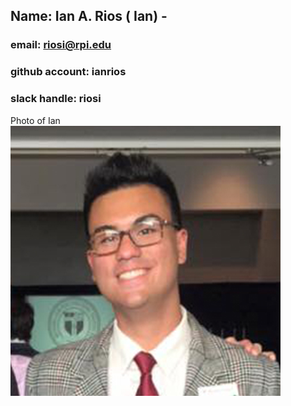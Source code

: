 ## Name: Ian A. Rios ( Ian) - 
### email: riosi@rpi.edu 

### github account: ianrios
### slack handle: riosi
Photo of Ian ![Ian](images/ian.jpg)
